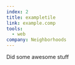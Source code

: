 ```yaml
---
index: 2
title: exampletile
link: example.comp
tools:
  - web
company: Neighborhoods
---
```


Did some awesome stuff
